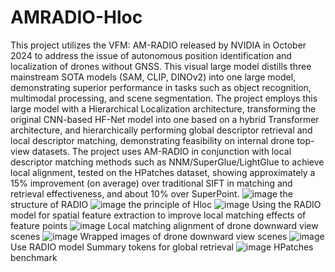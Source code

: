 # AMRADIO-Hloc
This project utilizes the VFM: AM-RADIO released by NVIDIA in October 2024 to address the issue of autonomous position identification and localization of drones without GNSS. This visual large model distills three mainstream SOTA models (SAM, CLIP, DINOv2) into one large model, demonstrating superior performance in tasks such as object recognition, multimodal processing, and scene segmentation. The project employs this large model with a Hierarchical Localization architecture, transforming the original CNN-based HF-Net model into one based on a hybrid Transformer architecture, and hierarchically performing global descriptor retrieval and local descriptor matching, demonstrating feasibility on internal drone top-view datasets. The project uses AM-RADIO in conjunction with local descriptor matching methods such as NNM/SuperGlue/LightGlue to achieve local alignment, tested on the HPatches dataset, showing approximately a 15% improvement (on average) over traditional SIFT in matching and retrieval effectiveness, and about 10% over SuperPoint.
![image](https://github.com/user-attachments/assets/7892ae21-0a56-4a84-bc2a-6fe5465fd8ac)
the structure of RADIO
![image](https://github.com/user-attachments/assets/ec336d66-5a53-404b-940a-f5721ddeffe8)
the principle of Hloc
![image](https://github.com/user-attachments/assets/2c08b902-de19-4caf-a6dd-a31e61ddb5d9)
Using the RADIO model for spatial feature extraction to improve local matching effects of feature points
![image](https://github.com/user-attachments/assets/fcabc263-ead0-44e7-9383-c58948e100a8)
Local matching alignment of drone downward view scenes
![image](https://github.com/user-attachments/assets/c365506e-25e1-428a-bb71-07b79837e86c)
Wrapped images of drone downward view scenes
![image](https://github.com/user-attachments/assets/d6b1c644-7c1f-478c-be8c-f0c82c85008b)
Use RADIO model Summary tokens for global retrieval
![image](https://github.com/user-attachments/assets/2a9c4b71-0def-4867-bcfd-c1b1103db226)
HPatches benchmark
